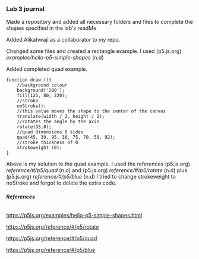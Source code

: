 ### Lab 3 journal



Made a repository and added all necessary folders and files to complete the shapes specified in the lab's readMe.

Added Alikahwaji as a collaborator to my repo.

Changed some files and created a rectangle example. I used (p5.js.org) *examples/hello-p5-simple-shapes* (n.d)

Added completed quad example.

```
function draw (){
    //background colour 
    background('200');
    fill(125, 80, 220);
    //stroke 
    noStroke();
    //this value moves the shape to the center of the canvas
    translate(width / 2, height / 2);
    //rotates the angle by the axis
    rotate(35,0);
    //quad dimensions 8 sides
    quad(45, 39, 95, 30, 75, 70, 50, 92);
    //stroke thickness of 0
    strokeweight (0);   
}
```

Above is my solution to the quad example. I used the references (p5.js.org) *reference/#/p5/quad* (n.d) and (p5.js.org) *reference/#/p5/rotate* (n.d) plus (p5.js.org) *reference/#/p5/blue* (n.d) I tried to change strokeweight to noStroke and forgot to delete the extra code.



###### **References** 

https://p5js.org/examples/hello-p5-simple-shapes.html

https://p5js.org/reference/#/p5/rotate

https://p5js.org/reference/#/p5/quad

https://p5js.org/reference/#/p5/blue

